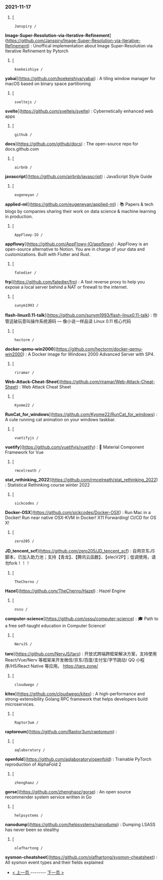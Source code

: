 ### 2021-11-17 
1. [
    

        Janspiry /
**Image-Super-Resolution-via-Iterative-Refinement**](https://github.com/Janspiry/Image-Super-Resolution-via-Iterative-Refinement) : Unoffical implementation about Image Super-Resolution via Iterative Refinement by Pytorch
1. [
    

        koekeishiya /
**yabai**](https://github.com/koekeishiya/yabai) : A tiling window manager for macOS based on binary space partitioning
1. [
    

        sveltejs /
**svelte**](https://github.com/sveltejs/svelte) : Cybernetically enhanced web apps
1. [
    

        github /
**docs**](https://github.com/github/docs) : The open-source repo for docs.github.com
1. [
    

        airbnb /
**javascript**](https://github.com/airbnb/javascript) : JavaScript Style Guide
1. [
    

        eugeneyan /
**applied-ml**](https://github.com/eugeneyan/applied-ml) : 📚 Papers & tech blogs by companies sharing their work on data science & machine learning in production.
1. [
    

        AppFlowy-IO /
**appflowy**](https://github.com/AppFlowy-IO/appflowy) : AppFlowy is an open-source alternative to Notion. You are in charge of your data and customizations. Built with Flutter and Rust.
1. [
    

        fatedier /
**frp**](https://github.com/fatedier/frp) : A fast reverse proxy to help you expose a local server behind a NAT or firewall to the internet.
1. [
    

        sunym1993 /
**flash-linux0.11-talk**](https://github.com/sunym1993/flash-linux0.11-talk) : 你管这破玩意叫操作系统源码 — 像小说一样品读 Linux 0.11 核心代码
1. [
    

        hectorm /
**docker-qemu-win2000**](https://github.com/hectorm/docker-qemu-win2000) : A Docker image for Windows 2000 Advanced Server with SP4.
1. [
    

        riramar /
**Web-Attack-Cheat-Sheet**](https://github.com/riramar/Web-Attack-Cheat-Sheet) : Web Attack Cheat Sheet
1. [
    

        Kyome22 /
**RunCat_for_windows**](https://github.com/Kyome22/RunCat_for_windows) : A cute running cat animation on your windows taskbar.
1. [
    

        vuetifyjs /
**vuetify**](https://github.com/vuetifyjs/vuetify) : 🐉 Material Component Framework for Vue
1. [
    

        rmcelreath /
**stat_rethinking_2022**](https://github.com/rmcelreath/stat_rethinking_2022) : Statistical Rethinking course winter 2022
1. [
    

        sickcodes /
**Docker-OSX**](https://github.com/sickcodes/Docker-OSX) : Run Mac in a Docker! Run near native OSX-KVM in Docker! X11 Forwarding! CI/CD for OS X!
1. [
    

        zero205 /
**JD_tencent_scf**](https://github.com/zero205/JD_tencent_scf) : 自用京东JS脚本，已加入助力池；支持【青龙】、【腾讯云函数】、【elecV2P】；低调使用，请勿fork！！！
1. [
    

        TheCherno /
**Hazel**](https://github.com/TheCherno/Hazel) : Hazel Engine
1. [
    

        ossu /
**computer-science**](https://github.com/ossu/computer-science) : 🎓 Path to a free self-taught education in Computer Science!
1. [
    

        NervJS /
**taro**](https://github.com/NervJS/taro) : 开放式跨端跨框架解决方案，支持使用 React/Vue/Nerv 等框架来开发微信/京东/百度/支付宝/字节跳动/ QQ 小程序/H5/React Native 等应用。 https://taro.zone/
1. [
    

        cloudwego /
**kitex**](https://github.com/cloudwego/kitex) : A high-performance and strong-extensibility Golang RPC framework that helps developers build microservices.
1. [
    

        Raptor3um /
**raptoreum**](https://github.com/Raptor3um/raptoreum) : 
1. [
    

        aqlaboratory /
**openfold**](https://github.com/aqlaboratory/openfold) : Trainable PyTorch reproduction of AlphaFold 2
1. [
    

        zhenghaoz /
**gorse**](https://github.com/zhenghaoz/gorse) : An open source recommender system service written in Go
1. [
    

        helpsystems /
**nanodump**](https://github.com/helpsystems/nanodump) : Dumping LSASS has never been so stealthy
1. [
    

        olafhartong /
**sysmon-cheatsheet**](https://github.com/olafhartong/sysmon-cheatsheet) : All sysmon event types and their fields explained 

- [ < 上一页 ](https://github.com/able8/github-trending-daily-record/blob/master/2021-11-16.md) -------- [ 下一页 > ](https://github.com/able8/github-trending-daily-record/blob/master/2021-11-18.md)